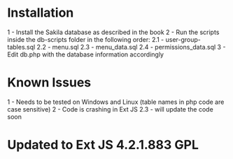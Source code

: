 # Installation

1 - Install the Sakila database as described in the book
2 - Run the scripts inside the db-scripts folder in the following order:
2.1 - user-group-tables.sql
2.2 - menu.sql
2.3 - menu_data.sql
2.4 - permissions_data.sql
3 - Edit db.php with the database information accordingly

# Known Issues

1 - Needs to be tested on Windows and Linux (table names in php code are case sensitive)
2 - Code is crashing in Ext JS 2.3 - will update the code soon

# Updated to Ext JS 4.2.1.883 GPL